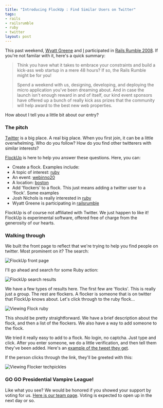 ```yaml
--- 
title: "Introducing FlockUp : Find Similar Users on Twitter"
tags: 
- rails
- railsrumble
- ruby
- twitter
layout: post
---
```

This past weekend, [Wyatt Greene](http://twitter.com/explodingtrees) and [I](http://twitter.com/techpickles) participated in [Rails Rumble 2008](http://railsrumble.com/). If you're not familar with it, here's a quick summary:

> Think you have what it takes to embrace your constraints and build a kick-ass web startup in a mere 48 hours? If so, the Rails Rumble might be for you!
>
>Spend a weekend with us, designing, developing, and deploying the micro application you've been dreaming about. And in case the launch isn't enough reward in and of itself, our kind event sponsors have offered up a bunch of really kick ass prizes that the community will help award to the best new web properties.

How about I tell you a little bit about our entry?

### The pitch

[Twitter](http://twitter.com) is a big place. A real big place. When you first join, it can be a little overwhelming. Who do you follow? How do you find other twitterers with similar interests?

[FlockUp](http://flockup.com) is here to help you answer these questions. Here, you can:

 * Create a flock. Examples include:
  * A topic of interest: [ruby](http://flockup.com/flocks/ruby)
  *  An event: [webinno20](http://flockup.com/flocks/webinno20)
  * A location: [boston](http://flockup.com/flocks/boston)
 * Add 'flockers' to a flock. This just means adding a twitter user to a 'flock'. Some examples
  * Josh Nichols is really interested in [ruby](http://flockup.com/flocks/ruby)
  * Wyatt Greene is participating in [railsrumble](http://flockup.com/flocks/railsrumble)

FlockUp is of course not affiliated with Twitter. We just happen to like it! FlockUp is experimental software, offered free of charge from the generosity of our hearts.

### Walking through

We built the front page to reflect that we're trying to help you find people on twitter. Most prominent on it? The search:

![FlockUp front page](http://img.skitch.com/20081020-mmqye4mj8gr2iniws526ma5bq8.jpg)

I'll go ahead and search for some Ruby action:

![FlockUp search results](http://img.skitch.com/20081020-q94m9jt422xqyfmp96hmnk9ygp.jpg)

We have a few types of results here. The first few are 'flocks'. This is really just a group. The rest are flockers. A flocker is someone that is on twitter that FlockUp knows about. Let's click through to the ruby flock...

![Viewing Flock ruby](http://img.skitch.com/20081020-qsgr8k13dywjf3iqtpgmwphqq5.jpg)

This should be pretty straightforward. We have a brief description about the flock, and then a list of the flockers. We also have a way to add someone to the flock.

We tried it really easy to add to a flock. No login, no captcha. Just type and click. After you enter someone, we do a little verification, and then tell them they've been added. Here's an [example of the tweet they get](http://twitter.com/flockup/statuses/966613727).

If the person clicks through the link, they'll be greeted with this:

![Viewing Flocker techpickles](http://img.skitch.com/20081020-bj8q3fimu8y5137ixa8sfjq7hw.jpg)

### GO GO Presidential Vampire League!

Like what you see? We would be honored if you showed your support by voting for us. [Here is our team page](http://railsrumble.com/teams/the-presidential-vampire-league). Voting is expected to open up in the next day or so.
